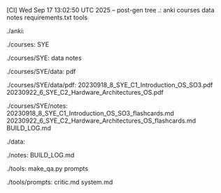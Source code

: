 [CI] Wed Sep 17 13:02:50 UTC 2025 – post-gen tree
.:
anki
courses
data
notes
requirements.txt
tools

./anki:

./courses:
SYE

./courses/SYE:
data
notes

./courses/SYE/data:
pdf

./courses/SYE/data/pdf:
20230918_8_SYE_C1_Introduction_OS_SO3.pdf
20230922_6_SYE_C2_Hardware_Architectures_OS.pdf

./courses/SYE/notes:
20230918_8_SYE_C1_Introduction_OS_SO3_flashcards.md
20230922_6_SYE_C2_Hardware_Architectures_OS_flashcards.md
BUILD_LOG.md

./data:

./notes:
BUILD_LOG.md

./tools:
make_qa.py
prompts

./tools/prompts:
critic.md
system.md
